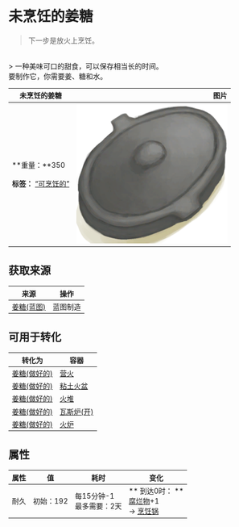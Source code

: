 # 未烹饪的姜糖  
> 下一步是放火上烹饪。  
<br>  
> 一种美味可口的甜食，可以保存相当长的时间。<br>要制作它，你需要姜、糖和水。  
  
  未烹饪的姜糖  |   图片   
 ----  |  ----:   
 **重量：**350<br><br>**标签：**	[“可烹饪的”](tag_Cookable.md)  |  <img decoding="async" src="Sprite/CookingPotClosed.png" href="a.md" style="max-width:300px;max-height:300px;">   
  
## 获取来源  
来源  |  操作  
----  |  ----  
[姜糖(蓝图)](Bp_CandiedGinger.md)  |  蓝图制造  
## 可用于转化  
转化为  |  容器  
----  |  ----  
[姜糖(做好的)](CandiedGingerCooked.md)  |  [营火](Campfire.md)  
[姜糖(做好的)](CandiedGingerCooked.md)  |  [粘土火盆](ClayFirePit.md)  
[姜糖(做好的)](CandiedGingerCooked.md)  |  [火堆](Fire.md)  
[姜糖(做好的)](CandiedGingerCooked.md)  |  [瓦斯炉(开)](GasCookerOn.md)  
[姜糖(做好的)](CandiedGingerCooked.md)  |  [火炉](Stove.md)  
## 属性   
属性  |  值  |  耗时  |  变化  
----  |  ----  |  ----  |  ----  
耐久  |  初始：192  |  每15分钟-1<br>最多需要：2天  |  ** 到达0时： **<br>[腐烂物](RottenRemains.md)+1 <br>→ [烹饪锅](CookingPot.md)  
